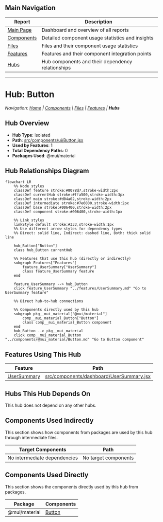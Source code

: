 ## Main Navigation

| Report | Description |
|--------|-------------|
| [Main Page](../index.md) | Dashboard and overview of all reports |
| [Components](../components.md) | Detailed component usage statistics and insights |
| [Files](../files.md) | Files and their component usage statistics |
| [Features](../features.md) | Features and their component integration points |
| [Hubs](../hubs.md) | Hub components and their dependency relationships |

---

# Hub: Button

*Navigation: [Home](../index.md) | [Components](../components.md) | [Files](../files.md) | [Features](../features.md) | **Hubs***

## Hub Overview

- **Hub Type**: Isolated
- **Path**: [src/components/ui/Button.jsx](https://github.com/star4beam/react-import-analyzer/blob/main/test-project/src/components/ui/Button.jsx)
- **Used by Features**: 1
- **Total Dependency Paths**: 0
- **Packages Used**: @mui/material

## Hub Relationships Diagram

```mermaid
flowchart LR
    %% Node styles
    classDef feature stroke:#0078d7,stroke-width:2px
    classDef currentHub stroke:#ffa500,stroke-width:3px
    classDef main stroke:#d04a02,stroke-width:2px
    classDef intermediate stroke:#7e6000,stroke-width:2px
    classDef base stroke:#006400,stroke-width:2px
    classDef component stroke:#006400,stroke-width:1px

    %% Link styles
    linkStyle default stroke:#333,stroke-width:1px
    %% Use different arrow styles for dependency types
    %% Direct: solid line, Indirect: dashed line, Both: thick solid line

    hub_Button["Button"]
    class hub_Button currentHub

    %% Features that use this hub (directly or indirectly)
    subgraph Features["Features"]
        feature_UserSummary["UserSummary"]
        class feature_UserSummary feature
    end

    feature_UserSummary --> hub_Button
    click feature_UserSummary "../features/UserSummary.md" "Go to UserSummary feature"

    %% Direct hub-to-hub connections

    %% Components directly used by this hub
    subgraph pkg__mui_material["@mui/material"]
        comp__mui_material_Button["Button"]
        class comp__mui_material_Button component
    end
    hub_Button --> pkg__mui_material
    click comp__mui_material_Button "../components/@mui_material/Button.md" "Go to Button component"

```

## Features Using This Hub

| Feature | Path |
|---------|------|
| [UserSummary](../features/UserSummary.md) | [src/components/dashboard/UserSummary.jsx](https://github.com/star4beam/react-import-analyzer/blob/main/test-project/src/components/dashboard/UserSummary.jsx) |

## Hubs This Hub Depends On

This hub does not depend on any other hubs.

## Components Used Indirectly

This section shows how components from packages are used by this hub through intermediate files.

| Target Components | Path |
| ---------------- | ---- |
| No intermediate dependencies | No target components |

## Components Used Directly

This section shows the components directly used by this hub from packages.

| Package | Components |
| ------- | ---------- |
| @mui/material | [Button](../components/@mui_material/Button.md) |


